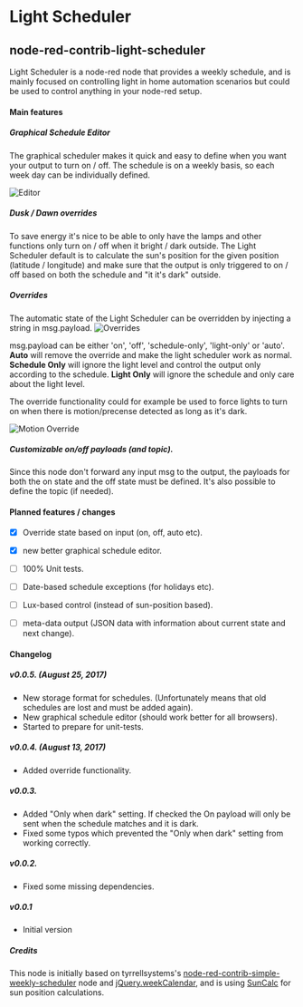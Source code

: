 # Light Scheduler
## node-red-contrib-light-scheduler

Light Scheduler is a node-red node that provides a weekly schedule, and is mainly focused on controlling light in home automation scenarios but could be used to control anything in your node-red setup.

#### Main features

##### Graphical Schedule Editor

The graphical scheduler makes it quick and easy to define when you want your output to turn on / off.
The schedule is on a weekly basis, so each week day can be individually defined.

![Editor](https://raw.githubusercontent.com/niklaswall/node-red-contrib-light-scheduler/master/screenshots/editor.png "Editor")


##### Dusk / Dawn overrides

To save energy it's nice to be able to only have the lamps and other functions only turn on / off when it bright / dark outside.
The Light Scheduler default is to calculate the sun's position for the given position (latitude / longitude) and make sure that the output is only triggered to on / off based on both the schedule and "it it's dark" outside.


##### Overrides

The automatic state of the Light Scheduler can be overridden by injecting a string in msg.payload. 
![Overrides](https://github.com/niklaswall/node-red-contrib-light-scheduler/raw/master/screenshots/override.png "Overrides")

msg.payload can be either 'on', 'off', 'schedule-only', 'light-only' or 'auto'. **Auto** will remove the override and make the light scheduler work as normal. **Schedule Only** will ignore the light level and control the output only according to the schedule. **Light Only** will ignore the schedule and only care about the light level.

The override functionality could for example be used to force lights to turn on when there is motion/precense detected as long as it's dark.

![Motion Override](https://raw.githubusercontent.com/niklaswall/node-red-contrib-light-scheduler/master/screenshots/motion_override.png "Motion Override")


##### Customizable on/off payloads (and topic).

Since this node don't forward any input msg to the output, the payloads for both the on state and the off state must be defined. It's also possible to define the topic (if needed).


#### Planned features / changes
- [X] Override state based on input (on, off, auto etc).
- [X] new better graphical schedule editor.
- [ ] 100% Unit tests.
- [ ] Date-based schedule exceptions (for holidays etc).
- [ ] Lux-based control (instead of sun-position based).
- [ ] meta-data output (JSON data with information about current state and next change).


#### Changelog

##### v0.0.5. (August 25, 2017)
* New storage format for schedules. (Unfortunately means that old schedules are lost and must be added again).
* New graphical schedule editor (should work better for all browsers).
* Started to prepare for unit-tests.

##### v0.0.4. (August 13, 2017)
* Added override functionality.

##### v0.0.3.
* Added "Only when dark" setting. If checked the On payload will only be sent when the schedule matches and it is dark.
* Fixed some typos which prevented the "Only when dark" setting from working correctly.

##### v0.0.2.
* Fixed some missing dependencies.

##### v0.0.1
* Initial version

##### Credits

This node is initially based on tyrrellsystems's [node-red-contrib-simple-weekly-scheduler](https://github.com/tyrrellsystems/node-red-contrib-simple-weekly-scheduler) node and [jQuery.weekCalendar](http://wiki.github.com/themouette/jquery-week-calendar/), and is using [SunCalc](https://github.com/mourner/suncalc) for sun position calculations.
